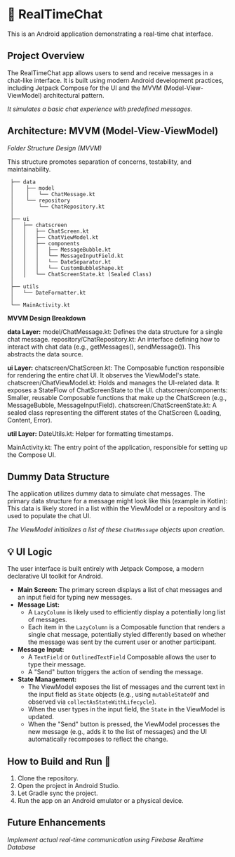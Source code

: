 # 📱 RealTimeChat

This is an Android application demonstrating a real-time chat interface.

## Project Overview

The RealTimeChat app allows users to send and receive messages in a chat-like interface. It is built using modern Android development practices, including Jetpack Compose for the UI and the MVVM (Model-View-ViewModel) architectural pattern.

*It simulates a basic chat experience with predefined messages.*

## Architecture: MVVM (Model-View-ViewModel)


*Folder Structure Design (MVVM)*

This structure promotes separation of concerns, testability, and maintainability.

  ```
   ├── data
   │    ├── model
   │    │   └── ChatMessage.kt
   │    └── repository
   │        └── ChatRepository.kt
   │
   ├── ui
   │   ├── chatscreen
   │   │   ├── ChatScreen.kt
   │   │   ├── ChatViewModel.kt
   │   │   ├── components
   │   │   │   ├── MessageBubble.kt
   │   │   │   └── MessageInputField.kt
   │   │   │   └── DateSeparator.kt
   │   │   │   └── CustomBubbleShape.kt
   │   │   └── ChatScreenState.kt (Sealed Class)
   │
   ├── utils
   │   └── DateFormatter.kt
   │
   └── MainActivity.kt
```

**MVVM Design Breakdown**

**data Layer:** model/ChatMessage.kt: Defines the data structure for a single chat message.
repository/ChatRepository.kt: An interface defining how to interact with chat data (e.g., getMessages(), sendMessage()). This abstracts the data source.

**ui Layer:** chatscreen/ChatScreen.kt: The Composable function responsible for rendering the entire chat UI. It observes the ViewModel's state.
chatscreen/ChatViewModel.kt: Holds and manages the UI-related data. It exposes a StateFlow of ChatScreenState to the UI.
chatscreen/components: Smaller, reusable Composable functions that make up the ChatScreen (e.g., MessageBubble, MessageInputField).
chatscreen/ChatScreenState.kt: A sealed class representing the different states of the ChatScreen (Loading, Content, Error).

**util Layer:** DateUtils.kt: Helper for formatting timestamps.

MainActivity.kt: The entry point of the application, responsible for setting up the Compose UI.

## Dummy Data Structure

The application utilizes dummy data to simulate chat messages. The primary data structure for a message might look like this (example in Kotlin):
This data is likely stored in a list within the ViewModel or a repository and is used to populate the chat UI.

*The ViewModel initializes a list of these `ChatMessage` objects upon creation.*

## 💡 UI Logic

The user interface is built entirely with Jetpack Compose, a modern declarative UI toolkit for Android.

*   **Main Screen:** The primary screen displays a list of chat messages and an input field for typing new messages.
*   **Message List:**
    *   A `LazyColumn` is likely used to efficiently display a potentially long list of messages.
    *   Each item in the `LazyColumn` is a Composable function that renders a single chat message, potentially styled differently based on whether the message was sent by the current user or another participant.
*   **Message Input:**
    *   A `TextField` or `OutlinedTextField` Composable allows the user to type their message.
    *   A "Send" button triggers the action of sending the message.
*   **State Management:**
    *   The ViewModel exposes the list of messages and the current text in the input field as `State` objects (e.g., using `mutableStateOf` and observed via `collectAsStateWithLifecycle`).
    *   When the user types in the input field, the `State` in the ViewModel is updated.
    *   When the "Send" button is pressed, the ViewModel processes the new message (e.g., adds it to the list of messages) and the UI automatically recomposes to reflect the change.

## How to Build and Run 🚀

1.  Clone the repository.
2.  Open the project in Android Studio.
3.  Let Gradle sync the project.
4.  Run the app on an Android emulator or a physical device.

## Future Enhancements
*Implement actual real-time communication using Firebase Realtime Database*
